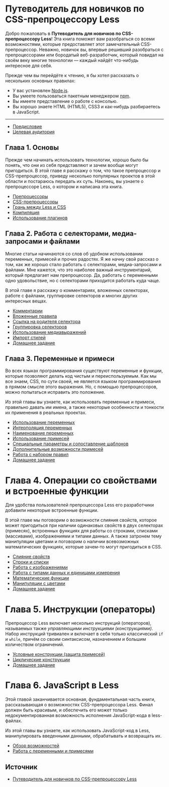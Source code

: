 # Путеводитель для новичков по CSS-препроцессору Less

Добро пожаловать в **Путеводитель для новичков по CSS-препроцессору Less**! Эта книга поможет вам разобраться со всеми возможностями, которые предоставляет этот замечательный CSS-препроцессор. Неважно, новичок вы, впервые решивший разобраться с препроцессорами или бородатый веб-разработчик, который повидал на своём веку многие технологии — каждый найдёт что-нибудь интересное для себя.

Прежде чем вы перейдёте к чтению, я бы хотел рассказать о нескольких основных правилах:

- У вас установлен [Node.js](../../nodejs/index.md).
- Вы умеете пользоваться пакетным менеджером [npm](https://www.npmjs.com/).
- Вы имеете представление о работе с консолью.
- Вы хорошо знаете HTML (HTML5), CSS3 и как-нибудь разбираетесь в JavaScript.

---

- [Предисловие](introduction.md)
- [Целевая аудитория](audience.md)

## Глава 1. Основы

Прежде чем начинать использовать технологии, хорошо было бы понять, что они из себя представляют и зачем вообще могут пригодиться. В этой главе я расскажу о том, что такое препроцессор и CSS-препроцессор, приведу несколько популярных проектов в этой области и постараюсь передать их суть. Наконец, вы узнаете о препроцессоре Less, о котором и написана эта книга.

- [Препроцессоры](preprocessors.md)
- [CSS-препроцессоры](css-reprocessors.md)
- [Грань между Less и CSS](verge-less-css.md)
- [Компиляция](compiling-and-debugging.md)
- [Использование плагинов](usage-plugins.md)

## Глава 2. Работа с селекторами, медиа-запросами и файлами

Многие статьи начинаются со слов об удобном использовании переменных, примесей и прочих радостях. Я же начну свой рассказ о том, как же хорошо стало работать с селекторами, медиа-запросами и файлами. Мне кажется, что это наиболее важный инструментарий, который предлагает нам препроцессор. Да, работать с переменными одно удовольствие, но с селекторами приходится работать куда чаще.

В этой главе я расскажу о комментариях, вложенных селекторах, работе с файлами, группировке селекторов и многих других интересных вещах.

- [Комментарии](comments.md)
- [Вложенные правила](nested-rules.md)
- [Ссылка на родителя селектора](parent-selectors.md)
- [Группировка селекторов](grouping-selectors.md)
- [Использование медиавыражений](media-queries.md)
- [Импорт стилей](import-styles.md)
- [Домашнее задание](homework-2.md)

## Глава 3. Переменные и примеси

Во всех языках программирования существуют переменные и функции, которые позволяют делать код чистым и переиспользуемым. Как мы все знаем, CSS, по сути своей, не является языком программирования в прямом смысле этого выражения. Но, с помощью препроцессоров, можно попытаться исправить это положение.

Из этой главы вы узнаете, как использовать переменные и примеси, правильно давать им имена, а также некоторые особенности и тонкости их применения в реальных проектах.

- [Использование переменных](using-variables.md)
- [Интерполяция переменных](variable-interpolation.md)
- [Наименование переменных](variable-names.md)
- [Использование примесей](using-mixins.md)
- [Специальные параметры и сопоставление шаблонов](special-parameters-and-pattern-matching.md)
- [Дополнительные возможности примесей](additional-features-of-mixins.md)
- [Работа с набором правил](working-with-rulesets.md)
- [Домашнее задание](homework-3.md)

# Глава 4. Операции со свойствами и встроенные функции

Для удобства пользователей препроцессора Less его разработчики добавили некоторые встроенные функции.

В этой главе мы поговорим о возможности слияния свойств, которое может пригодиться при наличии одинаковых свойств в двух селекторах (примесях), встроенных функциях для работы со строками, списками (массивами), изображениями и типами данных. А также затронем тему манипуляции цветами и поговорим о наличии всевозможных математических функциях, которые зачем-то могут пригодиться в CSS.

- [Слияние свойств](merge-properties.md)
- [Строки и списки](strings-and-lists.md)
- [Работа с изображениями](working-with-images.md)
- [Работа с типами данных и единицами измерения](working-with-data-types-and-units.md)
- [Математические функции](math-functions.md)
- [Манипуляции с цветами](manipulation-with-colors.md)
- [Домашнее задание](homework-4.md)

# Глава 5. Инструкции (операторы)

Препроцессор Less включает несколько инструкций (операторов), называемых также _управляющими инструкциями (конструкциями)_. Набор инструкций тривиален и включает в себя только классический `if` и `while`, причём со своим синтаксисом, назначением и большим количеством ограничений.

- [Условные конструкции (защита примесей)](if.md)
- [Циклические конструкции](loops.md)
- [Домашнее задание](homework-5.md)

# Глава 6. JavaScript в Less

Этой главой заканчивается основная, фундаментальная часть книги, рассказывающая о возможностях CSS-препроцессора Less. Финал должен быть красивым, и обеспечить его может только недокументированная возможность исполнения JavaScript-кода в less-файлах.

Из этой главы вы узнаете, как использовать JavaScript-код в Less, манипулировать введенными данными, обрабатывать и возвращать их.

- [Обзор возможностей](features-overview.md)
- [Работа с переменными и примесями](working-with-variables-and-mixins.md)

## Источник

- [Путеводитель для новичков по CSS-препроцессору Less](https://mrmlnc.gitbooks.io/less-guidebook-for-beginners/content/)

